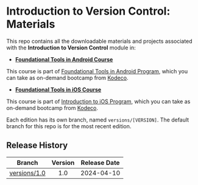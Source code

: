 # Introduction to Version Control: Materials

This repo contains all the downloadable materials and projects associated with the **Introduction to Version Control** module in: 
- **[Foundational Tools in Android Course](https://www.kodeco.com/android/paths/foundational-tools-android)**
  
This course is part of [Foundational Tools in Android Program](https://www.kodeco.com/android/programs/foundational-tools-android), which you can take as on-demand bootcamp from [Kodeco](https://www.kodeco.com).
- **[Foundational Tools in iOS Course](https://www.kodeco.com/ios/programs/introduction-to-ios/foundational-tools-ios)**
  
This course is part of [Introduction to iOS Program](https://www.kodeco.com/ios/programs/introduction-to-ios), which you can take as on-demand bootcamp from [Kodeco](https://www.kodeco.com).

Each edition has its own branch, named `versions/[VERSION]`. The default branch for this repo is for the most recent edition.

## Release History

| Branch                                                                                  | Version | Release Date |
| --------------------------------------------------------------------------------------- |:-------:|:------------:|
| [versions/1.0](https://github.com/kodecocodes/m3-vcg-materials/tree/versions/1.0) | 1.0     | 2024-04-10   |

